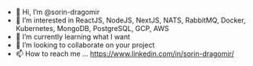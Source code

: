 - 👋 Hi, I’m @sorin-dragomir
- 👀 I’m interested in ReactJS, NodeJS, NextJS, NATS, RabbitMQ, Docker, Kubernetes, MongoDB, PostgreSQL, GCP, AWS
- 🌱 I’m currently learning what I want
- 💞️ I’m looking to collaborate on your project
- 📫 How to reach me ...
  https://www.linkedin.com/in/sorin-dragomir/

<!---
sorin-dragomir/sorin-dragomir is a ✨ special ✨ repository because its `README.md` (this file) appears on your GitHub profile.
You can click the Preview link to take a look at your changes.
--->
